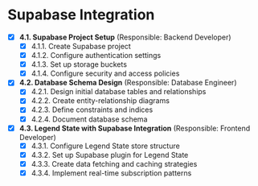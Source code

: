 # Supabase Integration

- [x] **4.1. Supabase Project Setup** (Responsible: Backend Developer)
  - [x] 4.1.1. Create Supabase project
  - [x] 4.1.2. Configure authentication settings
  - [x] 4.1.3. Set up storage buckets
  - [x] 4.1.4. Configure security and access policies

- [x] **4.2. Database Schema Design** (Responsible: Database Engineer)
  - [x] 4.2.1. Design initial database tables and relationships
  - [x] 4.2.2. Create entity-relationship diagrams
  - [x] 4.2.3. Define constraints and indices
  - [x] 4.2.4. Document database schema

- [x] **4.3. Legend State with Supabase Integration** (Responsible: Frontend Developer)
  - [x] 4.3.1. Configure Legend State store structure
  - [x] 4.3.2. Set up Supabase plugin for Legend State
  - [x] 4.3.3. Create data fetching and caching strategies
  - [x] 4.3.4. Implement real-time subscription patterns 